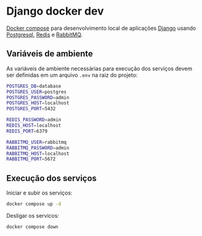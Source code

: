 # Django docker dev

[Docker compose](https://docs.docker.com/compose/) para desenvolvimento local de aplicações [Django](https://djangoproject.com)
usando [Postgresql](https://www.postgresql.org/), [Redis](https://redis.io/) e [RabbitMQ](https://www.rabbitmq.com/).

## Variáveis de ambiente

As variáveis de ambiente necessárias para execução dos serviços devem ser definidas em um arquivo `.env` na raiz
do projeto:

```bash
POSTGRES_DB=database
POSTGRES_USER=postgres
POSTGRES_PASSWORD=admin
POSTGRES_HOST=localhost
POSTGRES_PORT=5432

REDIS_PASSWORD=admin
REDIS_HOST=localhost
REDIS_PORT=6379

RABBITMQ_USER=rabbitmq
RABBITMQ_PASSWORD=admin
RABBITMQ_HOST=localhost
RABBITMQ_PORT=5672
```

## Execução dos serviços

Iniciar e subir os serviços:

```bash
docker compose up -d
```

Desligar os servicos:

```bash
docker compose down
```

